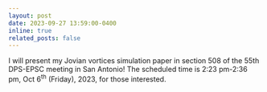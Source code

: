 ```yaml
---
layout: post
date: 2023-09-27 13:59:00-0400
inline: true
related_posts: false
---
```


I will present my Jovian vortices simulation paper in section 508 of the 55th DPS-EPSC meeting in San Antonio!
The scheduled time is 2:23 pm-2:36 pm, Oct 6<sup>th</sup> (Friday), 2023, for those interested.
